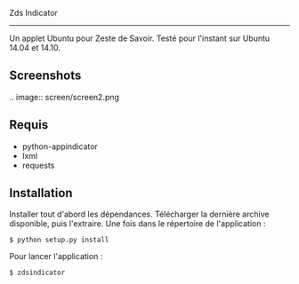 Zds Indicator
************

Un applet Ubuntu pour Zeste de Savoir. Testé pour l'instant sur Ubuntu 14.04 et 14.10.

Screenshots
-----------

.. image:: screen/screen2.png

Requis
------
 * python-appindicator
 * lxml
 * requests

Installation
------------

Installer tout d'abord les dépendances. Télécharger la dernière archive disponible, puis l'extraire.
Une fois dans le répertoire de l'application :
```
$ python setup.py install
```

Pour lancer l'application :
```
$ zdsindicator
```
